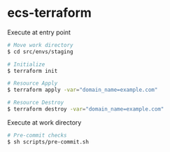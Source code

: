# ecs-terraform

Execute at entry point

```bash
# Move work directory
$ cd src/envs/staging

# Initialize
$ terraform init

# Resource Apply
$ terraform apply -var="domain_name=example.com"

# Resource Destroy
$ terraform destroy -var="domain_name=example.com"
```

Execute at work directory

```bash
# Pre-commit checks
$ sh scripts/pre-commit.sh
```
